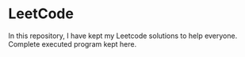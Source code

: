 # LeetCode
In this repository, I have kept my Leetcode solutions to help everyone. Complete executed program kept here. 
